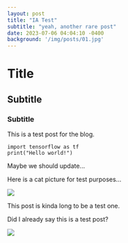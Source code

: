 ```yaml
---
layout: post
title: "IA Test"
subtitle: "yeah, another rare post"
date: 2023-07-06 04:04:10 -0400
background: '/img/posts/01.jpg'
---
```


# Title
## Subtitle

### Subtitle

This is a test post for the blog.

```
import tensorflow as tf
print("Hello world!")
```

Maybe we should update...

Here is a cat picture for test purposes...

![](/images/2023-07.png)


This post is kinda long to be a test one.

Did I already say this is a test post?

![](/images/2023-07-1.png)